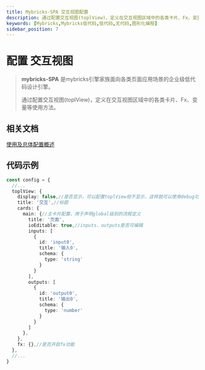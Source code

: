 ```yaml
---
title: Mybricks-SPA 交互视图配置
description: 通过配置交互视图(toplView)，定义在交互视图区域中的各类卡片、Fx、变量等使用方法
keywords: [Mybricks,Mybricks低代码,低代码,无代码,图形化编程]
sidebar_position: 7
---
```


# 配置 交互视图

>**mybricks-SPA** 是mybricks引擎家族面向各类页面应用场景的企业级低代码设计引擎。
>
> 通过配置交互视图(toplView)，定义在交互视图区域中的各类卡片、Fx、变量等使用方法。
>

## 相关文档
[使用及总体配置概述](../00-config-overview/index.md)<br/>


## 代码示例

```typescript jsx
const config = {
  //...
  toplView: {
    display: false,//是否显示，可以配置toplView但不显示，这样就可以使用debug功能
    title: '交互',//标题
    cards: {
      main: {//主卡片配置，用于声明global级别的流程定义
        title: '页面',
        ioEditable: true,//inputs、outputs是否可编辑
        inputs: [
          {
            id: 'input0',
            title: '输入0',
            schema: {
              type: 'string'
            }
          }
        ],
        outputs: [
          {
            id: 'output0',
            title: '输出0',
            schema: {
              type: 'number'
            }
          }
        ]
      },
    },
    fx: {},//是否开启fx功能
  },
  //...
}
```